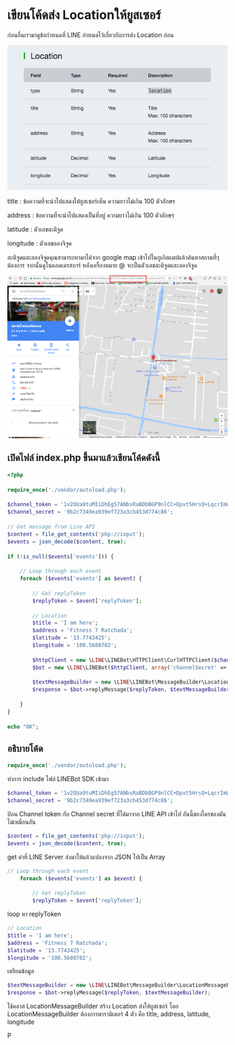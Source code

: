 # เขียนโค้ดส่ง Locationให้ยูสเซอร์

ก่อนอื่นเรามาดูข้อกำหนดที่ LINE กำหนดไว้เกี่ยวกับการส่ง Location ก่อน

![](/assets/2017-10-12_1110-location.png)

title : ข้อความที่จะนำไปแสดงให้ยูสเซอร์เห็น ความยาวไม่เกิน 100 ตัวอักษร

address : ข้อความที่จะนำไปแสดงเป็นที่อยู่ ความยาวไม่เกิน 100 ตัวอักษร

latitude : ตัวเลขละติจูด

longitude : ตัวเลขลองจิจูด

ละติจูดและลองจิจูดคุณสามารถหามาได้จาก google map เข้าไปในกูเกิลแมปแล้วค้นหาสถานที่ๆต้องการ จากนั้นดูในแอดเดรสบาร์ หลังเครื่องหมาย @ จะเป็นตัวเลขละติจูดและลองจิจูด

![](/assets/2017-10-12_1235.png)

## เปิดไฟล์ index.php ขึ้นมาแล้วเขียนโค้ดดังนี้

```php
<?php

require_once('./vendor/autoload.php');

$channel_token = '1v2OUa9tuMIiDhEg57ANbsRaBDbBGP9nlCC+Dpvt5HrsQ+LqcrImWPUBkH8re/pwqxv56d15kZeMoU/vQ0zuzPFlbhFM7AhRMZwLrSkLdcjbFurwXGOyHLt8MdgzLfAe7r0BsQV5cATlUanW3OgJewdB04t89/1O/w1cDnyilFU=';
$channel_secret = '9b2c7349ea939ef723a3cb453d774c86';

// Get message from Line API
$content = file_get_contents('php://input');
$events = json_decode($content, true);

if (!is_null($events['events'])) {

    // Loop through each event
    foreach ($events['events'] as $event) {

        // Get replyToken
        $replyToken = $event['replyToken'];

        // Location
        $title = 'I am here';
        $address = 'Fitness 7 Ratchada';
        $latitude = '13.7743425';
        $longitude = '100.5680782';

        $httpClient = new \LINE\LINEBot\HTTPClient\CurlHTTPClient($channel_token);
        $bot = new \LINE\LINEBot($httpClient, array('channelSecret' => $channel_secret));

        $textMessageBuilder = new \LINE\LINEBot\MessageBuilder\LocationMessageBuilder($title, $address, $latitude, $longitude);
        $response = $bot->replyMessage($replyToken, $textMessageBuilder);

    }
}

echo "OK";
```



## อธิบายโค้ด

```php
require_once('./vendor/autoload.php');
```

ทำการ include ไฟล์ LINEBot SDK เข้ามา

```php
$channel_token = '1v2OUa9tuMIiDhEg57ANbsRaBDbBGP9nlCC+Dpvt5HrsQ+LqcrImWPUBkH8re/pwqxv56d15kZeMoU/vQ0zuzPFlbhFM7AhRMZwLrSkLdcjbFurwXGOyHLt8MdgzLfAe7r0BsQV5cATlUanW3OgJewdB04t89/1O/w1cDnyilFU=';
$channel_secret = '9b2c7349ea939ef723a3cb453d774c86';
```

ป้อน Channel token กับ Channel secret ที่ได้มาจาก LINE API เข้าไป อันนี้ของใครของมันไม่เหมือนกัน

```php
$content = file_get_contents('php://input');
$events = json_decode($content, true);
```

get ค่าที่ LINE Server ส่งมาให้แล้วแปลงจาก JSON ไปเป็น Array

```php
// Loop through each event
    foreach ($events['events'] as $event) {

        // Get replyToken
        $replyToken = $event['replyToken'];


```

loop หา replyToken



```php
// Location
$title = 'I am here';
$address = 'Fitness 7 Ratchada';
$latitude = '13.7743425';
$longitude = '100.5680782';

```

เตรียมข้อมูล



```php
$textMessageBuilder = new \LINE\LINEBot\MessageBuilder\LocationMessageBuilder($title, $address, $latitude, $longitude);
$response = $bot->replyMessage($replyToken, $textMessageBuilder);
```

ใช้คลาส LocationMessageBuilder สร้าง Location ส่งให้ยูสเซอร์ โดย LocationMessageBuilder ต้องการพารามิเตอร์ 4 ตัว คือ title, address, latitude, longitude



P

